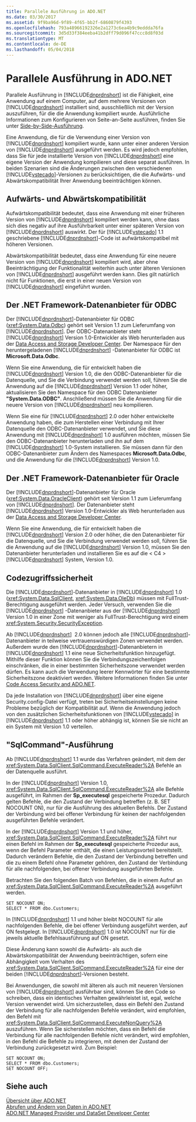 ```yaml
---
title: Parallele Ausführung in ADO.NET
ms.date: 03/30/2017
ms.assetid: 9f9ba96d-9f89-4f65-bb2f-6860879f4393
ms.openlocfilehash: 793a48966192326e2a1273c6ea4b9c9eddda76fa
ms.sourcegitcommit: 3d5d33f384eeba41b2dff79d096f47ccc8d8f03d
ms.translationtype: MT
ms.contentlocale: de-DE
ms.lasthandoff: 05/04/2018
---
```

# <a name="side-by-side-execution-in-adonet"></a>Parallele Ausführung in ADO.NET
Parallele Ausführung in [!INCLUDE[dnprdnshort](../../../../includes/dnprdnshort-md.md)] ist die Fähigkeit, eine Anwendung auf einem Computer, auf dem mehrere Versionen von [!INCLUDE[dnprdnshort](../../../../includes/dnprdnshort-md.md)] installiert sind, ausschließlich mit der Version auszuführen, für die die Anwendung kompiliert wurde. Ausführliche Informationen zum Konfigurieren von Seite-an-Seite ausführen, finden Sie unter [Side-by-Side-Ausführung](../../../../docs/framework/deployment/side-by-side-execution.md).  
  
 Eine Anwendung, die für die Verwendung einer Version von [!INCLUDE[dnprdnshort](../../../../includes/dnprdnshort-md.md)] kompiliert wurde, kann unter einer anderen Version von [!INCLUDE[dnprdnshort](../../../../includes/dnprdnshort-md.md)] ausgeführt werden. Es wird jedoch empfohlen, dass Sie für jede installierte Version von [!INCLUDE[dnprdnshort](../../../../includes/dnprdnshort-md.md)] eine eigene Version der Anwendung kompilieren und diese separat ausführen. In beiden Szenarien sind die Änderungen zwischen den verschiedenen [!INCLUDE[vstecado](../../../../includes/vstecado-md.md)]-Versionen zu berücksichtigen, die die Aufwärts- und Abwärtskompatibilität Ihrer Anwendung beeinträchtigen können.  
  
## <a name="forward-compatibility-and-backward-compatibility"></a>Aufwärts- und Abwärtskompatibilität  
 Aufwärtskompatibilität bedeutet, dass eine Anwendung mit einer früheren Version von [!INCLUDE[dnprdnshort](../../../../includes/dnprdnshort-md.md)] kompiliert werden kann, ohne dass sich dies negativ auf ihre Ausführbarkeit unter einer späteren Version von [!INCLUDE[dnprdnshort](../../../../includes/dnprdnshort-md.md)] auswirkt. Der für [!INCLUDE[vstecado](../../../../includes/vstecado-md.md)] 1.1 geschriebene [!INCLUDE[dnprdnshort](../../../../includes/dnprdnshort-md.md)]-Code ist aufwärtskompatibel mit höheren Versionen.  
  
 Abwärtskompatibilität bedeutet, dass eine Anwendung für eine neuere Version von [!INCLUDE[dnprdnshort](../../../../includes/dnprdnshort-md.md)] kompiliert wird, aber ohne Beeinträchtigung der Funktionalität weiterhin auch unter älteren Versionen von [!INCLUDE[dnprdnshort](../../../../includes/dnprdnshort-md.md)] ausgeführt werden kann. Dies gilt natürlich nicht für Funktionen, die erst in einer neuen Version von [!INCLUDE[dnprdnshort](../../../../includes/dnprdnshort-md.md)] eingeführt wurden.  
  
## <a name="the-net-framework-data-provider-for-odbc"></a>Der .NET Framework-Datenanbieter für ODBC  
 Der [!INCLUDE[dnprdnshort](../../../../includes/dnprdnshort-md.md)]-Datenanbieter für ODBC (<xref:System.Data.Odbc>) gehört seit Version 1.1 zum Lieferumfang von [!INCLUDE[dnprdnshort](../../../../includes/dnprdnshort-md.md)]. Der ODBC-Datenanbieter steht [!INCLUDE[dnprdnshort](../../../../includes/dnprdnshort-md.md)] Version 1.0-Entwickler als Web herunterladen aus der [Data Access and Storage Developer Center](http://go.microsoft.com/fwlink/?linkid=4173). Der Namespace für den heruntergeladenen [!INCLUDE[dnprdnshort](../../../../includes/dnprdnshort-md.md)] -Datenanbieter für ODBC ist **Microsoft.Data.Odbc**.  
  
 Wenn Sie eine Anwendung, die für entwickelt haben die [!INCLUDE[dnprdnshort](../../../../includes/dnprdnshort-md.md)] Version 1.0, die den ODBC-Datenanbieter für die Datenquelle, und Sie die Verbindung verwendet werden soll, führen Sie die Anwendung auf die [!INCLUDE[dnprdnshort](../../../../includes/dnprdnshort-md.md)] Version 1.1 oder höher, aktualisieren Sie den Namespace für den ODBC Datenanbieter **"System.Data.ODBC"**. Anschließend müssen Sie die Anwendung für die neuere Version von [!INCLUDE[dnprdnshort](../../../../includes/dnprdnshort-md.md)] neu kompilieren.  
  
 Wenn Sie eine für [!INCLUDE[dnprdnshort](../../../../includes/dnprdnshort-md.md)] 2.0 oder höher entwickelte Anwendung haben, die zum Herstellen einer Verbindung mit Ihrer Datenquelle den ODBC-Datenanbieter verwendet, und Sie diese Anwendung mit [!INCLUDE[dnprdnshort](../../../../includes/dnprdnshort-md.md)] 1.0 ausführen möchten, müssen Sie den ODBC-Datenanbieter herunterladen und ihn auf dem [!INCLUDE[dnprdnshort](../../../../includes/dnprdnshort-md.md)] 1.0-System installieren. Sie müssen dann für den ODBC-Datenanbieter zum Ändern des Namespaces **Microsoft.Data.Odbc**, und die Anwendung für die [!INCLUDE[dnprdnshort](../../../../includes/dnprdnshort-md.md)] Version 1.0.  
  
## <a name="the-net-framework-data-provider-for-oracle"></a>Der .NET Framework-Datenanbieter für Oracle  
 Der [!INCLUDE[dnprdnshort](../../../../includes/dnprdnshort-md.md)]-Datenanbieter für Oracle (<xref:System.Data.OracleClient>) gehört seit Version 1.1 zum Lieferumfang von [!INCLUDE[dnprdnshort](../../../../includes/dnprdnshort-md.md)]. Der Datenanbieter steht [!INCLUDE[dnprdnshort](../../../../includes/dnprdnshort-md.md)] Version 1.0-Entwickler als Web herunterladen aus der [Data Access and Storage Developer Center](http://go.microsoft.com/fwlink/?linkid=4173).  
  
 Wenn Sie eine Anwendung, die für entwickelt haben die [!INCLUDE[dnprdnshort](../../../../includes/dnprdnshort-md.md)] Version 2.0 oder höher, die den Datenanbieter für die Datenquelle, und Sie die Verbindung verwendet werden soll, führen Sie die Anwendung auf die [!INCLUDE[dnprdnshort](../../../../includes/dnprdnshort-md.md)] Version 1.0, müssen Sie den Datenanbieter herunterladen und installieren Sie es auf die < C4 > [!INCLUDE[dnprdnshort](../../../../includes/dnprdnshort-md.md)]  System, Version 1.0.  
  
## <a name="code-access-security"></a>Codezugriffssicherheit  
 Die [!INCLUDE[dnprdnshort](../../../../includes/dnprdnshort-md.md)]-Datenanbieter in [!INCLUDE[dnprdnshort](../../../../includes/dnprdnshort-md.md)] 1.0 (<xref:System.Data.SqlClient>, <xref:System.Data.OleDb>) müssen mit <legacyBold>FullTrust</legacyBold>-Berechtigung ausgeführt werden. Jeder Versuch, verwenden Sie die [!INCLUDE[dnprdnshort](../../../../includes/dnprdnshort-md.md)] -Datenanbieter aus der [!INCLUDE[dnprdnshort](../../../../includes/dnprdnshort-md.md)] Version 1.0 in einer Zone mit weniger als FullTrust-Berechtigung wird einem <xref:System.Security.SecurityException>.  
  
 Ab [!INCLUDE[dnprdnshort](../../../../includes/dnprdnshort-md.md)]  2.0 können jedoch alle [!INCLUDE[dnprdnshort](../../../../includes/dnprdnshort-md.md)]-Datenanbieter in teilweise vertrauenswürdigen Zonen verwendet werden. Außerdem wurde den [!INCLUDE[dnprdnshort](../../../../includes/dnprdnshort-md.md)]-Datenanbietern in [!INCLUDE[dnprdnshort](../../../../includes/dnprdnshort-md.md)] 1.1 eine neue Sicherheitsfunktion hinzugefügt. Mithilfe dieser Funktion können Sie die Verbindungszeichenfolgen einschränken, die in einer bestimmten Sicherheitszone verwendet werden dürfen. Es kann auch die Verwendung leerer Kennwörter für eine bestimmte Sicherheitszone deaktiviert werden. Weitere Informationen finden Sie unter [Code Access Security and ADO.NET](../../../../docs/framework/data/adonet/code-access-security.md).  
  
 Da jede Installation von [!INCLUDE[dnprdnshort](../../../../includes/dnprdnshort-md.md)] über eine eigene <legacyBold>Security.config</legacyBold>-Datei verfügt, treten bei Sicherheitseinstellungen keine Probleme bezüglich der Kompatibilität auf. Wenn die Anwendung jedoch von den zusätzlichen Sicherheitsfunktionen von [!INCLUDE[vstecado](../../../../includes/vstecado-md.md)] in [!INCLUDE[dnprdnshort](../../../../includes/dnprdnshort-md.md)] 1.1 oder höher abhängig ist, können Sie sie nicht an ein System mit Version 1.0 verteilen.  
  
## <a name="sqlcommand-execution"></a>"SqlCommand"-Ausführung  
 Ab [!INCLUDE[dnprdnshort](../../../../includes/dnprdnshort-md.md)] 1.1 wurde das Verfahren geändert, mit dem der <xref:System.Data.SqlClient.SqlCommand.ExecuteReader%2A> Befehle an der Datenquelle ausführt.  
  
 In der [!INCLUDE[dnprdnshort](../../../../includes/dnprdnshort-md.md)] Version 1.0, <xref:System.Data.SqlClient.SqlCommand.ExecuteReader%2A> alle Befehle ausgeführt, im Rahmen der **Sp_executesql** gespeicherte Prozedur. Dadurch gelten Befehle, die den Zustand der Verbindung betreffen (z. B. SET NOCOUNT ON), nur für die Ausführung des aktuellen Befehls. Der Zustand der Verbindung wird bei offener Verbindung für keinen der nachfolgenden ausgeführten Befehle verändert.  
  
 In der [!INCLUDE[dnprdnshort](../../../../includes/dnprdnshort-md.md)] Version 1.1 und höher, <xref:System.Data.SqlClient.SqlCommand.ExecuteReader%2A> führt nur einen Befehl im Rahmen der **Sp_executesql** gespeicherte Prozedur aus, wenn der Befehl Parameter enthält, die einen Leistungsvorteil bereitstellt. Dadurch verändern Befehle, die den Zustand der Verbindung betreffen und die zu einem Befehl ohne Parameter gehören, den Zustand der Verbindung für alle nachfolgenden, bei offener Verbindung ausgeführten Befehle.  
  
 Betrachten Sie den folgenden Batch von Befehlen, die in einem Aufruf an <xref:System.Data.SqlClient.SqlCommand.ExecuteReader%2A> ausgeführt werden.  
  
```  
SET NOCOUNT ON;  
SELECT * FROM dbo.Customers;  
```  
  
 In [!INCLUDE[dnprdnshort](../../../../includes/dnprdnshort-md.md)] 1.1 und höher bleibt NOCOUNT für alle nachfolgenden Befehle, die bei offener Verbindung ausgeführt werden, auf ON festgelegt. In [!INCLUDE[dnprdnshort](../../../../includes/dnprdnshort-md.md)] 1.0 ist NOCOUNT nur für die jeweils aktuelle Befehlsausführung auf ON gesetzt.  
  
 Diese Änderung kann sowohl die Aufwärts- als auch die Abwärtskompatibilität der Anwendung beeinträchtigen, sofern eine Abhängigkeit vom Verhalten des <xref:System.Data.SqlClient.SqlCommand.ExecuteReader%2A> für eine der beiden [!INCLUDE[dnprdnshort](../../../../includes/dnprdnshort-md.md)]-Versionen besteht.  
  
 Bei Anwendungen, die sowohl mit älteren als auch mit neueren Versionen von [!INCLUDE[dnprdnshort](../../../../includes/dnprdnshort-md.md)] ausführbar sind, können Sie den Code so schreiben, dass ein identisches Verhalten gewährleistet ist, egal, welche Version verwendet wird. Um sicherzustellen, dass ein Befehl den Zustand der Verbindung für alle nachfolgenden Befehle verändert, wird empfohlen, den Befehl mit <xref:System.Data.SqlClient.SqlCommand.ExecuteNonQuery%2A> auszuführen. Wenn Sie sicherstellen möchten, dass ein Befehl die Verbindung für alle nachfolgenden Befehle nicht verändert, wird empfohlen, in den Befehl die Befehle zu integrieren, mit denen der Zustand der Verbindung zurückgesetzt wird. Zum Beispiel:  
  
```  
SET NOCOUNT ON;  
SELECT * FROM dbo.Customers;  
SET NOCOUNT OFF;  
```  
  
## <a name="see-also"></a>Siehe auch  
 [Übersicht über ADO.NET](../../../../docs/framework/data/adonet/ado-net-overview.md)  
 [Abrufen und Ändern von Daten in ADO.NET](../../../../docs/framework/data/adonet/retrieving-and-modifying-data.md)  
 [ADO.NET Managed Provider und DataSet Developer Center](http://go.microsoft.com/fwlink/?LinkId=217917)

